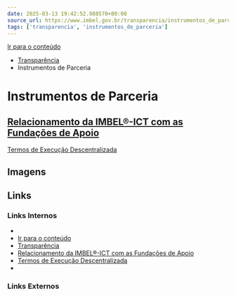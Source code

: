 ```yaml
---
date: 2025-03-13 19:42:52.988570+00:00
source_url: https://www.imbel.gov.br/transparencia/instrumentos_de_parceria
tags: ['transparencia', 'instrumentos_de_parceria']
---
```


[](https://www.imbel.gov.br/transparencia/instrumentos_de_parceria)
[Ir para o conteúdo](https://www.imbel.gov.br/transparencia/instrumentos_de_parceria#conteudo)
  * [ Transparência](https://www.imbel.gov.br/transparencia)
  * Instrumentos de Parceria


# Instrumentos de Parceria
[ Relacionamento da IMBEL®-ICT com as Fundações de Apoio](https://www.imbel.gov.br/transparencia/instrumentos_de_parceria/relacionamento_da_imbel__ict_com_as_fundacoes_de_apoio)  
---  
[ Termos de Execução Descentralizada](https://www.imbel.gov.br/transparencia/instrumentos_de_parceria/termos_de_execucao_descentralizada)  
[ ](https://www.imbel.gov.br/transparencia/instrumentos_de_parceria#home)


## Imagens



## Links

### Links Internos

- [](https://www.imbel.gov.br/transparencia/instrumentos_de_parceria)
- [Ir para o conteúdo](https://www.imbel.gov.br/transparencia/instrumentos_de_parceria#conteudo)
- [Transparência](https://www.imbel.gov.br/transparencia)
- [Relacionamento da IMBEL®-ICT com as Fundações de Apoio](https://www.imbel.gov.br/transparencia/instrumentos_de_parceria/relacionamento_da_imbel__ict_com_as_fundacoes_de_apoio)
- [Termos de Execução Descentralizada](https://www.imbel.gov.br/transparencia/instrumentos_de_parceria/termos_de_execucao_descentralizada)
- [](https://www.imbel.gov.br/transparencia/instrumentos_de_parceria#home)

### Links Externos


